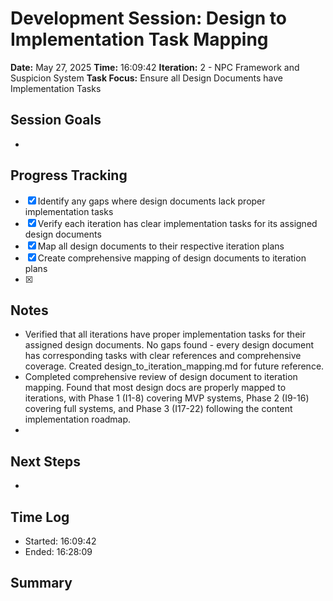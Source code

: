 # Development Session: Design to Implementation Task Mapping
**Date:** May 27, 2025
**Time:** 16:09:42
**Iteration:** 2 - NPC Framework and Suspicion System
**Task Focus:** Ensure all Design Documents have Implementation Tasks

## Session Goals
- 

## Progress Tracking
- [x] Identify any gaps where design documents lack proper implementation tasks
- [x] Verify each iteration has clear implementation tasks for its assigned design documents
- [x] Map all design documents to their respective iteration plans
- [x] Create comprehensive mapping of design documents to iteration plans
- [x] 

## Notes
- Verified that all iterations have proper implementation tasks for their assigned design documents. No gaps found - every design document has corresponding tasks with clear references and comprehensive coverage. Created design_to_iteration_mapping.md for future reference.
- Completed comprehensive review of design document to iteration mapping. Found that most design docs are properly mapped to iterations, with Phase 1 (I1-8) covering MVP systems, Phase 2 (I9-16) covering full systems, and Phase 3 (I17-22) following the content implementation roadmap.
- 

## Next Steps
- 

## Time Log
- Started: 16:09:42
- Ended: 16:28:09

## Summary

